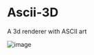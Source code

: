 # Ascii-3D
 A 3d renderer with ASCII art

![image](https://user-images.githubusercontent.com/38643612/128123979-040a3d89-bceb-4754-a15a-85c55ff0f84f.png)
